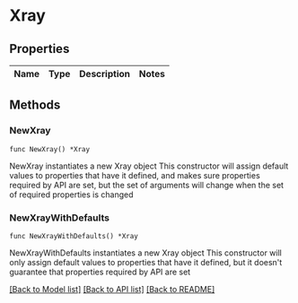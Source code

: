 # Xray

## Properties

Name | Type | Description | Notes
------------ | ------------- | ------------- | -------------

## Methods

### NewXray

`func NewXray() *Xray`

NewXray instantiates a new Xray object
This constructor will assign default values to properties that have it defined,
and makes sure properties required by API are set, but the set of arguments
will change when the set of required properties is changed

### NewXrayWithDefaults

`func NewXrayWithDefaults() *Xray`

NewXrayWithDefaults instantiates a new Xray object
This constructor will only assign default values to properties that have it defined,
but it doesn't guarantee that properties required by API are set


[[Back to Model list]](../README.md#documentation-for-models) [[Back to API list]](../README.md#documentation-for-api-endpoints) [[Back to README]](../README.md)


